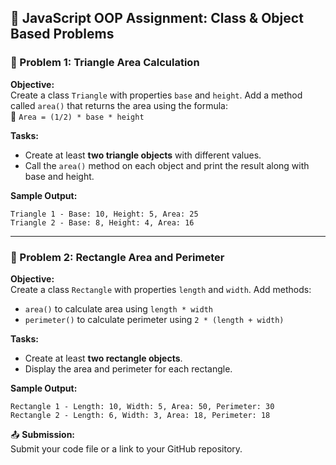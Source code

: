 
## 📝 **JavaScript OOP Assignment: Class & Object Based Problems**

### 🔹 Problem 1: Triangle Area Calculation
**Objective:**  
Create a class `Triangle` with properties `base` and `height`. Add a method called `area()` that returns the area using the formula:  
📌 `Area = (1/2) * base * height`

**Tasks:**
- Create at least **two triangle objects** with different values.
- Call the `area()` method on each object and print the result along with base and height.

**Sample Output:**
```
Triangle 1 - Base: 10, Height: 5, Area: 25
Triangle 2 - Base: 8, Height: 4, Area: 16
```

---

### 🔹 Problem 2: Rectangle Area and Perimeter
**Objective:**  
Create a class `Rectangle` with properties `length` and `width`. Add methods:
- `area()` to calculate area using `length * width`
- `perimeter()` to calculate perimeter using `2 * (length + width)`

**Tasks:**
- Create at least **two rectangle objects**.
- Display the area and perimeter for each rectangle.

**Sample Output:**
```
Rectangle 1 - Length: 10, Width: 5, Area: 50, Perimeter: 30
Rectangle 2 - Length: 6, Width: 3, Area: 18, Perimeter: 18
```

📤 **Submission:**  
Submit your code file or a link to your GitHub repository.
